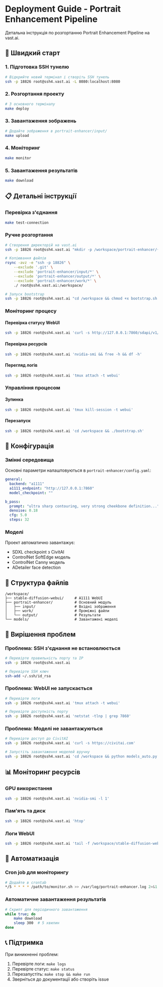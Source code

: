 # Deployment Guide - Portrait Enhancement Pipeline

Детальна інструкція по розгортанню Portrait Enhancement Pipeline на vast.ai.

## 🚀 Швидкий старт

### 1. Підготовка SSH тунелю
```bash
# Відкрийте новий термінал і створіть SSH тунель
ssh -p 18826 root@ssh4.vast.ai -L 8080:localhost:8080
```

### 2. Розгортання проекту
```bash
# З основного терміналу
make deploy
```

### 3. Завантаження зображень
```bash
# Додайте зображення в portrait-enhancer/input/
make upload
```

### 4. Моніторинг
```bash
make monitor
```

### 5. Завантаження результатів
```bash
make download
```

## 📋 Детальні інструкції

### Перевірка з'єднання
```bash
make test-connection
```

### Ручне розгортання
```bash
# Створення директорій на vast.ai
ssh -p 18826 root@ssh4.vast.ai "mkdir -p /workspace/portrait-enhancer/{input,work,output}"

# Копіювання файлів
rsync -avz -e "ssh -p 18826" \
    --exclude '.git' \
    --exclude 'portrait-enhancer/input/*' \
    --exclude 'portrait-enhancer/output/*' \
    --exclude 'portrait-enhancer/work/*' \
    ./ root@ssh4.vast.ai:/workspace/

# Запуск bootstrap
ssh -p 18826 root@ssh4.vast.ai "cd /workspace && chmod +x bootstrap.sh && ./bootstrap.sh"
```

### Моніторинг процесу

#### Перевірка статусу WebUI
```bash
ssh -p 18826 root@ssh4.vast.ai 'curl -s http://127.0.0.1:7860/sdapi/v1/sd-models'
```

#### Перевірка ресурсів
```bash
ssh -p 18826 root@ssh4.vast.ai 'nvidia-smi && free -h && df -h'
```

#### Перегляд логів
```bash
ssh -p 18826 root@ssh4.vast.ai 'tmux attach -t webui'
```

### Управління процесом

#### Зупинка
```bash
ssh -p 18826 root@ssh4.vast.ai 'tmux kill-session -t webui'
```

#### Перезапуск
```bash
ssh -p 18826 root@ssh4.vast.ai 'cd /workspace && ./bootstrap.sh'
```

## 🔧 Конфігурація

### Змінні середовища
Основні параметри налаштовуються в `portrait-enhancer/config.yaml`:

```yaml
general:
  backend: "a1111"
  a1111_endpoint: "http://127.0.0.1:7860"
  model_checkpoint: ""

b_pass:
  prompt: "ultra sharp contouring, very strong cheekbone definition..."
  denoise: 0.18
  cfg: 5.0
  steps: 32
```

### Моделі
Проект автоматично завантажує:
- SDXL checkpoint з CivitAI
- ControlNet SoftEdge модель
- ControlNet Canny модель
- ADetailer face detection

## 📁 Структура файлів

```
/workspace/
├── stable-diffusion-webui/     # A1111 WebUI
├── portrait-enhancer/          # Основний модуль
│   ├── input/                  # Вхідні зображення
│   ├── work/                   # Проміжні файли
│   └── output/                 # Результати
└── models/                     # Завантажені моделі
```

## 🐛 Вирішення проблем

### Проблема: SSH з'єднання не встановлюється
```bash
# Перевірте правильність порту та IP
ssh -p 18826 root@ssh4.vast.ai

# Перевірте SSH ключ
ssh-add ~/.ssh/id_rsa
```

### Проблема: WebUI не запускається
```bash
# Перевірте логи
ssh -p 18826 root@ssh4.vast.ai 'tmux attach -t webui'

# Перевірте доступність порту
ssh -p 18826 root@ssh4.vast.ai 'netstat -tlnp | grep 7860'
```

### Проблема: Моделі не завантажуються
```bash
# Перевірте доступ до CivitAI
ssh -p 18826 root@ssh4.vast.ai 'curl -s https://civitai.com'

# Запустіть завантаження моделей вручну
ssh -p 18826 root@ssh4.vast.ai 'cd /workspace && python models_auto.py'
```

## 📊 Моніторинг ресурсів

### GPU використання
```bash
ssh -p 18826 root@ssh4.vast.ai 'nvidia-smi -l 1'
```

### Пам'ять та диск
```bash
ssh -p 18826 root@ssh4.vast.ai 'htop'
```

### Логи WebUI
```bash
ssh -p 18826 root@ssh4.vast.ai 'tail -f /workspace/stable-diffusion-webui/logs/webui.log'
```

## 🔄 Автоматизація

### Cron job для моніторингу
```bash
# Додайте в crontab
*/5 * * * * /path/to/monitor.sh >> /var/log/portrait-enhancer.log 2>&1
```

### Автоматичне завантаження результатів
```bash
# Скрипт для періодичного завантаження
while true; do
    make download
    sleep 300  # 5 хвилин
done
```

## 📞 Підтримка

При виникненні проблем:
1. Перевірте логи: `make logs`
2. Перевірте статус: `make status`
3. Перезапустіть: `make stop && make run`
4. Зверніться до документації або створіть issue
